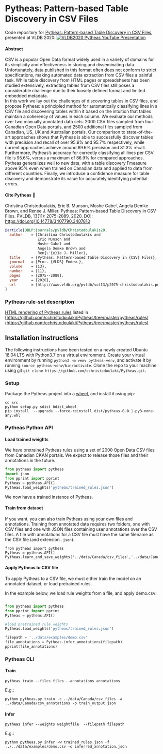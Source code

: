 # Pytheas: Pattern-based Table Discovery in CSV Files
Code repository for [Pytheas: Pattern-based Table Discovery in CSV Files](http://www.vldb.org/pvldb/vol13/p2075-christodoulakis.pdf), presented at VLDB 2020.
[![VLDB2020 Pytheas YouTube Presentation](http://img.youtube.com/vi/PHc-tGeZeD0/0.jpg)](http://www.youtube.com/watch?v=PHc-tGeZeD0 "VLDB2020 Pytheas YouTube Presentation")


#### Abstract

CSV is a popular Open Data format widely used in a variety of domains for its simplicity and effectiveness in storing and disseminating data. Unfortunately, data published in this format often does not conform to strict specifications, making automated data extraction from CSV files a painful task. While table discovery from HTML pages or spreadsheets has been studied extensively, extracting tables from CSV files still poses a considerable challenge due to their loosely defined format and limited embedded metadata.  
In this work we lay out the challenges of discovering tables in CSV files, and propose Pytheas: a principled method for automatically classifying lines in a CSV file and discovering tables within it based on the intuition that tables maintain a coherency of values in each column. We evaluate our methods over two manually annotated data sets: 2000 CSV files sampled from four Canadian Open Data portals, and 2500 additional files sampled from Canadian, US, UK and Australian portals. Our comparison to state-of-the-art approaches shows that Pytheas is able to successfully discover tables with precision and recall of over 95.9% and 95.7% respectively, while current approaches achieve around 89.6% precision and 81.3% recall. Furthermore, Pytheas’s accuracy for correctly classifying all lines per CSV file is 95.6%, versus a maximum of 86.9% for compared approaches. Pytheas generalizes well to new data, with a table discovery Fmeasure above 95% even when trained on Canadian data and applied to data from different countries. Finally, we introduce a confidence measure for table discovery and demonstrate its value for accurately identifying potential errors. 

#### Cite Pytheas :newspaper:

Christina Christodoulakis, Eric B. Munson, Moshe Gabel, Angela Demke Brown, and Renée J. Miller. Pytheas: Pattern-based Table Discovery in CSV Files. PVLDB, 13(11): 2075-2089, 2020. DOI: https://doi.org/10.14778/3407790.3407810

```bib
@article{DBLP:journals/pvldb/Christodoulakis20,
  author    = {Christina Christodoulakis and
               Eric Munson and
               Moshe Gabel and
               Angela Demke Brown and
               Ren{\'{e}}e J. Miller},
  title     = {Pytheas: Pattern-based Table Discovery in {CSV} Files},
  journal   = {Proc. {VLDB} Endow.},
  volume    = {13},
  number    = {11},
  pages     = {2075--2089},
  year      = {2020},
  url       = {http://www.vldb.org/pvldb/vol13/p2075-christodoulakis.pdf}
}
```

### Pytheas rule-set description
[HTML rendering of Pytheas rules](https://cchristodoulaki.github.io/Pytheas/) listed in [https://github.com/cchristodoulaki/Pytheas/tree/master/pytheas/rules](https://github.com/cchristodoulaki/Pytheas/tree/master/pytheas/rules)

## Installation instructions

The following instructions have been tested on a newly created Ubuntu 18.04 LTS with Python3.7 on a virtual environment.
Create your virtual environment by running `python3 -m venv pytheas-venv`, and activate it by running `source pytheas-venv/bin/activate`.
Clone the repo to your machine using git `git clone https://github.com/cchristodoulaki/Pytheas.git`.

### Setup

Package the Pytheas project into a [wheel](https://realpython.com/python-wheels/), and install it using pip:
```
cd src
python setup.py sdist bdist_wheel
pip install  --upgrade --force-reinstall dist/pytheas-0.0.1-py3-none-any.whl
```

### Pytheas Python API

#### Load trained weights
We have pretrained Pytheas rules using a set of 2000 Open Data CSV files from Canadian CKAN portals. We expect to release those files and their annotations  in the future. 

```python
from pytheas import pytheas
import json
from pprint import pprint
Pytheas = pytheas.API()
Pytheas.load_weights('pytheas/trained_rules.json')
```
We now have a trained instance of Pytheas. 

#### Train from dataset

If you want, you can also train Pytheas using your own files and annotations. 
Training from annotated data requires two folders, one with CSV files and one with JSON files containing user annotations over the CSV files. A file with annotations for a CSV file must have the same filename as the CSV file (and extension `.json`).

```
from pytheas import pytheas
Pytheas = pytheas.API()
Pytheas.learn_and_save_weights('../data/Canada/csv_files','../data/Canada/csv_annotations')
```

#### Apply Pytheas to CSV file
To apply Pytheas to a CSV file, we must either train the model on an annotated dataset, or load pretrained rules.

In the example below, we load rule weights from a file, and apply demo.csv:

```python

from pytheas import pytheas
from pprint import pprint
Pytheas = pytheas.API()

#load pretrained rule weights
Pytheas.load_weights('pytheas/trained_rules.json')

filepath = '../data/examples/demo.csv'     
file_annotations = Pytheas.infer_annotations(filepath)
pprint(file_annotations) 

```

### Pytheas CLI

#### Train
```
pytheas train --files files --annotations annotations
```

E.g.:

```
python pytheas.py train -c ../data/Canada/csv_files -a ../data/Canada/csv_annotations -o train_output.json
```

#### Infer
```
pytheas infer --weights weightfile  --filepath filepath
```

E.g.:
```
python pytheas.py infer -w trained_rules.json -f ../../data/examples/demo.csv -o inferred_annotation.json
```
